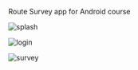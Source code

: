 Route
Survey app for Android course


![splash](https://user-images.githubusercontent.com/40568882/44944788-680f2200-addd-11e8-8b04-a13f023f856d.jpg)



![login](https://user-images.githubusercontent.com/40568882/44944803-9856c080-addd-11e8-9c06-75dff388bc91.jpg)



![survey](https://user-images.githubusercontent.com/40568882/44944807-a4db1900-addd-11e8-8609-296e8b6aa369.jpg)
